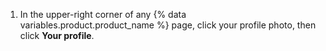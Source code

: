 1. In the upper-right corner of any {% data variables.product.product_name %} page, click your profile photo, then click **Your profile**. 
